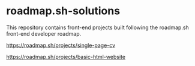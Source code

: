 # roadmap.sh-solutions
This repository contains front-end projects built following the roadmap.sh front-end developer roadmap.

https://roadmap.sh/projects/single-page-cv

https://roadmap.sh/projects/basic-html-website